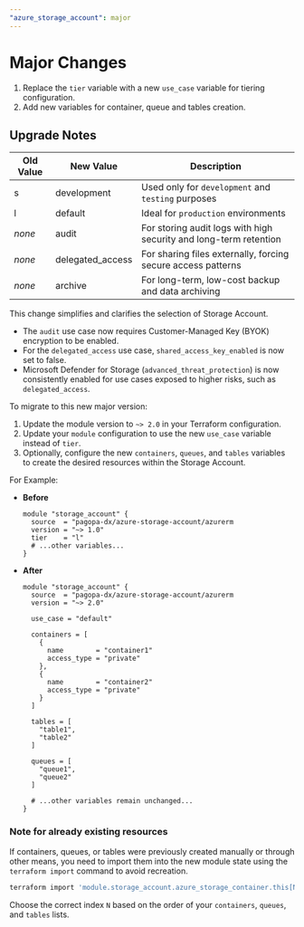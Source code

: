 ```yaml
---
"azure_storage_account": major
---
```


# Major Changes

1. Replace the `tier` variable with a new `use_case` variable for tiering configuration.
2. Add new variables for container, queue and tables creation.

## Upgrade Notes

| Old Value | New Value         | Description                                                       |
|-----------|-------------------|-------------------------------------------------------------------|
| s         | development       | Used only for `development` and `testing` purposes                |
| l         | default           | Ideal for `production` environments                               |
| *none*    | audit             | For storing audit logs with high security and long-term retention |
| *none*    | delegated_access  | For sharing files externally, forcing secure access patterns      |
| *none*    | archive           | For long-term, low-cost backup and data archiving                 |

This change simplifies and clarifies the selection of Storage Account.

- The `audit` use case now requires Customer-Managed Key (BYOK) encryption to be enabled.
- For the `delegated_access` use case, `shared_access_key_enabled` is now set to false.
- Microsoft Defender for Storage (`advanced_threat_protection`) is now consistently enabled for use cases exposed to higher risks, such as `delegated_access`.

To migrate to this new major version:

1. Update the module version to `~> 2.0` in your Terraform configuration.
2. Update your `module` configuration to use the new `use_case` variable instead of `tier`.
3. Optionally, configure the new `containers`, `queues`, and `tables` variables to create the desired resources within the Storage Account.

For Example:

- **Before**

  ```hcl
  module "storage_account" {
    source  = "pagopa-dx/azure-storage-account/azurerm
    version = "~> 1.0"
    tier    = "l"
    # ...other variables...
  }
  ```

- **After**

  ```hcl
  module "storage_account" {
    source  = "pagopa-dx/azure-storage-account/azurerm
    version = "~> 2.0"
    
    use_case = "default"

    containers = [
      {
        name        = "container1"
        access_type = "private"
      },
      {
        name        = "container2"
        access_type = "private"
      }
    ]

    tables = [
      "table1",
      "table2"
    ]

    queues = [
      "queue1",
      "queue2"
    ]

    # ...other variables remain unchanged...
  }
  ```

### Note for already existing resources

If containers, queues, or tables were previously created manually or through other means, you need to import them into the new module state using the `terraform import` command to avoid recreation.

```bash
terraform import 'module.storage_account.azure_storage_container.this[N]' /subscriptions/00000000-0000-0000-0000-000000000000/resourceGroups/myresourcegroup/providers/Microsoft.Storage/storageAccounts/myaccount/blobServices/default/containers/mycontainer
```

Choose the correct index `N` based on the order of your `containers`, `queues`, and `tables` lists.
